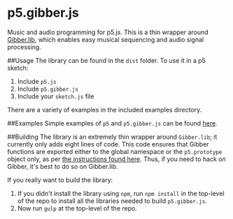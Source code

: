 p5.gibber.js
============

Music and audio programming for p5.js. This is a thin wrapper around [Gibber.lib](http://charlie-roberts.com/gibber/gibber-lib-js), which enables easy musical sequencing and audio signal processing.

##Usage
The library can be found in the `dist` folder. To use it in a p5 sketch:

1. Include `p5.js`
2. Include `p5.gibber.js`
3. Include your `sketch.js` file

There are a variety of examples in the included examples directory.

##Examples
Simple examples of `p5` and `p5.gibber.js` can be found [here](http://charlie-roberts.com/gibber/p5-gibber/).

##Building
The library is an extremely thin wrapper around `Gibber.lib`; it currently only adds eight lines of code. This code ensures that Gibber functions are exported either to the global namespace or the `p5.prototype` object only, as per [the instructions found here](https://github.com/lmccart/p5.js/wiki/p5.js-overview#instantiation--namespace). Thus, if you need to hack on Gibber, it's best to do so on Gibber.lib.

If you really want to build the library:

1. If you didn't install the library using `npm`, run `npm install` in the top-level of the repo to install all the libraries needed to build `p5.gibber.js`.
2. Now run `gulp` at the top-level of the repo.